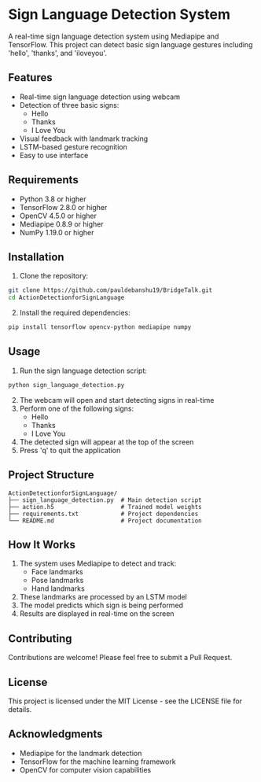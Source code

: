 # Sign Language Detection System

A real-time sign language detection system using Mediapipe and TensorFlow. This project can detect basic sign language gestures including 'hello', 'thanks', and 'iloveyou'.

## Features

- Real-time sign language detection using webcam
- Detection of three basic signs:
  - Hello
  - Thanks
  - I Love You
- Visual feedback with landmark tracking
- LSTM-based gesture recognition
- Easy to use interface

## Requirements

- Python 3.8 or higher
- TensorFlow 2.8.0 or higher
- OpenCV 4.5.0 or higher
- Mediapipe 0.8.9 or higher
- NumPy 1.19.0 or higher

## Installation

1. Clone the repository:
```bash
git clone https://github.com/pauldebanshu19/BridgeTalk.git
cd ActionDetectionforSignLanguage
```

2. Install the required dependencies:
```bash
pip install tensorflow opencv-python mediapipe numpy
```

## Usage

1. Run the sign language detection script:
```bash
python sign_language_detection.py
```

2. The webcam will open and start detecting signs in real-time
3. Perform one of the following signs:
   - Hello
   - Thanks
   - I Love You
4. The detected sign will appear at the top of the screen
5. Press 'q' to quit the application

## Project Structure

```
ActionDetectionforSignLanguage/
├── sign_language_detection.py  # Main detection script
├── action.h5                   # Trained model weights
├── requirements.txt            # Project dependencies
└── README.md                   # Project documentation
```

## How It Works

1. The system uses Mediapipe to detect and track:
   - Face landmarks
   - Pose landmarks
   - Hand landmarks
2. These landmarks are processed by an LSTM model
3. The model predicts which sign is being performed
4. Results are displayed in real-time on the screen

## Contributing

Contributions are welcome! Please feel free to submit a Pull Request.

## License

This project is licensed under the MIT License - see the LICENSE file for details.

## Acknowledgments

- Mediapipe for the landmark detection
- TensorFlow for the machine learning framework
- OpenCV for computer vision capabilities 

